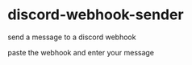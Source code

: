 # discord-webhook-sender
send a message to a discord webhook

paste the webhook and enter your message

